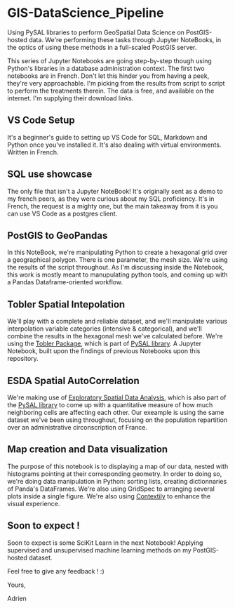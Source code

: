 # GIS-DataScience_Pipeline

Using PySAL libraries to perform GeoSpatial Data Science on PostGIS-hosted data. We're performing these tasks through Jupyter NoteBooks, in the optics of using these methods in a full-scaled PostGIS server.

This series of Jupyter Notebooks are going step-by-step though using Python's libraries in a database administration context. The first two notebooks are in French. Don't let this hinder you from having a peek, they're very approachable. I'm picking from the results from script to script to perform the treatments therein. The data is free, and available on the internet. I'm supplying their download links.

## VS Code Setup 

It's a beginner's guide to setting up VS Code for SQL, Markdown and Python once you've installed it. It's also dealing with virtual environments. Written in French.

## SQL use showcase

The only file that isn't a Jupyter NoteBook! It's originally sent as a demo to my french peers, as they were curious about my SQL proficiency. It's in French, the request is a mighty one, but the main takeaway from it is you can use VS Code as a postgres client.

## PostGIS to GeoPandas 

In this NoteBook, we're manipulating Python to create a hexagonal grid over a geographical polygon. There is one parameter, the mesh size. We're using the results of the script throughout. As I'm discussing inside the Notebook, this work is mostly meant to manupulating python tools, and coming up with a Pandas Dataframe-oriented workflow.

## Tobler Spatial Intepolation

We'll play with a complete and reliable dataset, and we'll manipulate various interpolation variable categories (intensive & categorical), and we'll combine the results in the hexagonal mesh we've calculated before. We're using the [Tobler Package](https://pysal.org/tobler/), which is part of [PySAL library](http://pysal.org/pysal/). A Jupyter Notebook, built upon the findings of previous Notebooks upon this repository.

## ESDA Spatial AutoCorrelation

We're making use of [Exploratory Spatial Data Analysis](https://pysal.org/esda/), which is also part of the [PySAL library](http://pysal.org/pysal/) to come up with a quantitative measure of how much neighboring cells are affecting each other. Our exeample is using the same dataset we've been using throughout, focusing on the population repartition over an administrative circonscription of France.

## Map creation and Data visualization

The purpose of this notebook is to displaying a map of our data, nested with histograms pointing at their corresponding geometry. 
In order to doing so, we're doing data manipulation in Python: sorting lists, creating dictionnaries of Panda's DataFrames. We're also using GridSpec to arranging several plots inside a single figure.
We're also using [Contextily](https://contextily.readthedocs.io/en/latest/reference.html) to enhance the visual experience.

## Soon to expect !

Soon to expect is some SciKit Learn in the next Notebook! Applying supervised and unsupervised machine learning methods on my PostGIS-hosted dataset.

Feel free to give any feedback ! :)

Yours,

Adrien
